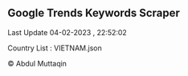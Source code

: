 

## Google Trends Keywords Scraper 
 
Last Update 04-02-2023 , 22:52:02

Country List :
VIETNAM.json



© Abdul Muttaqin 
